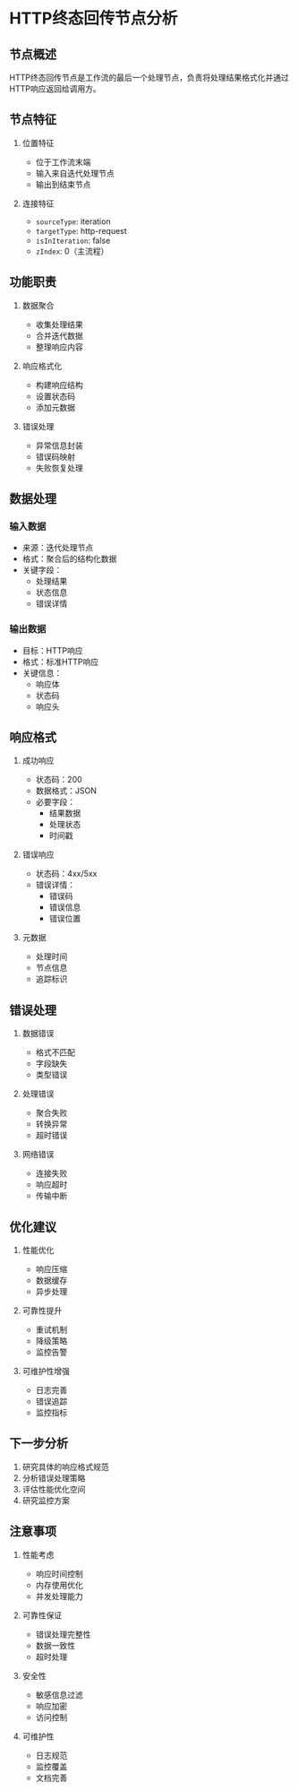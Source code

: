 # HTTP终态回传节点分析

## 节点概述

HTTP终态回传节点是工作流的最后一个处理节点，负责将处理结果格式化并通过HTTP响应返回给调用方。

## 节点特征

1. 位置特征
   - 位于工作流末端
   - 输入来自迭代处理节点
   - 输出到结束节点

2. 连接特征
   - `sourceType`: iteration
   - `targetType`: http-request
   - `isInIteration`: false
   - `zIndex`: 0（主流程）

## 功能职责

1. 数据聚合
   - 收集处理结果
   - 合并迭代数据
   - 整理响应内容

2. 响应格式化
   - 构建响应结构
   - 设置状态码
   - 添加元数据

3. 错误处理
   - 异常信息封装
   - 错误码映射
   - 失败恢复处理

## 数据处理

### 输入数据
- 来源：迭代处理节点
- 格式：聚合后的结构化数据
- 关键字段：
  - 处理结果
  - 状态信息
  - 错误详情

### 输出数据
- 目标：HTTP响应
- 格式：标准HTTP响应
- 关键信息：
  - 响应体
  - 状态码
  - 响应头

## 响应格式

1. 成功响应
   - 状态码：200
   - 数据格式：JSON
   - 必要字段：
     - 结果数据
     - 处理状态
     - 时间戳

2. 错误响应
   - 状态码：4xx/5xx
   - 错误详情：
     - 错误码
     - 错误信息
     - 错误位置

3. 元数据
   - 处理时间
   - 节点信息
   - 追踪标识

## 错误处理

1. 数据错误
   - 格式不匹配
   - 字段缺失
   - 类型错误

2. 处理错误
   - 聚合失败
   - 转换异常
   - 超时错误

3. 网络错误
   - 连接失败
   - 响应超时
   - 传输中断

## 优化建议

1. 性能优化
   - 响应压缩
   - 数据缓存
   - 异步处理

2. 可靠性提升
   - 重试机制
   - 降级策略
   - 监控告警

3. 可维护性增强
   - 日志完善
   - 错误追踪
   - 监控指标

## 下一步分析

1. 研究具体的响应格式规范
2. 分析错误处理策略
3. 评估性能优化空间
4. 研究监控方案

## 注意事项

1. 性能考虑
   - 响应时间控制
   - 内存使用优化
   - 并发处理能力

2. 可靠性保证
   - 错误处理完整性
   - 数据一致性
   - 超时处理

3. 安全性
   - 敏感信息过滤
   - 响应加密
   - 访问控制

4. 可维护性
   - 日志规范
   - 监控覆盖
   - 文档完善 